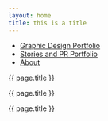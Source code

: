 ```yaml
---
layout: home
title: this is a title
---
```


- [Graphic Design Portfolio](graphic-design.md)
- [Stories and PR Portfolio](stories.md)
- [About](https://github.com/azntaiji)

{{ page.title }}

{{ page.title }}

{{ page.title }}